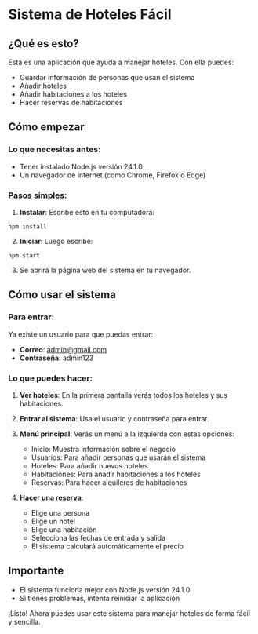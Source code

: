 # Sistema de Hoteles Fácil

## ¿Qué es esto?

Esta es una aplicación que ayuda a manejar hoteles. Con ella puedes:
- Guardar información de personas que usan el sistema
- Añadir hoteles 
- Añadir habitaciones a los hoteles
- Hacer reservas de habitaciones

## Cómo empezar

### Lo que necesitas antes:

- Tener instalado Node.js versión 24.1.0
- Un navegador de internet (como Chrome, Firefox o Edge)

### Pasos simples:

1. **Instalar**: Escribe esto en tu computadora:
```
npm install
```

2. **Iniciar**: Luego escribe:
```
npm start
```

3. Se abrirá la página web del sistema en tu navegador.

## Cómo usar el sistema

### Para entrar:

Ya existe un usuario para que puedas entrar:
- **Correo**: admin@gmail.com
- **Contraseña**: admin123

### Lo que puedes hacer:

1. **Ver hoteles**: En la primera pantalla verás todos los hoteles y sus habitaciones.

2. **Entrar al sistema**: Usa el usuario y contraseña para entrar.

3. **Menú principal**: Verás un menú a la izquierda con estas opciones:
   - Inicio: Muestra información sobre el negocio
   - Usuarios: Para añadir personas que usarán el sistema
   - Hoteles: Para añadir nuevos hoteles
   - Habitaciones: Para añadir habitaciones a los hoteles
   - Reservas: Para hacer alquileres de habitaciones

4. **Hacer una reserva**: 
   - Elige una persona
   - Elige un hotel
   - Elige una habitación
   - Selecciona las fechas de entrada y salida
   - El sistema calculará automáticamente el precio

## Importante

- El sistema funciona mejor con Node.js versión 24.1.0
- Si tienes problemas, intenta reiniciar la aplicación

¡Listo! Ahora puedes usar este sistema para manejar hoteles de forma fácil y sencilla.